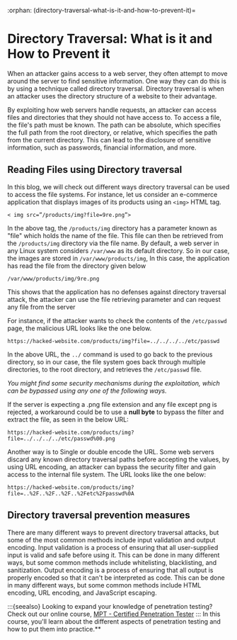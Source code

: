 :orphan:
(directory-traversal-what-is-it-and-how-to-prevent-it)=

# Directory Traversal: What is it and How to Prevent it

When an attacker gains access to a web server, they often attempt to move around the server to find sensitive information. One way they can do this is by using a technique called directory traversal. Directory traversal is when an attacker uses the directory structure of a website to their advantage.

By exploiting how web servers handle requests, an attacker can access files and directories that they should not have access to. To access a file, the file's path must be known. The path can be absolute, which specifies the full path from the root directory, or relative, which specifies the path from the current directory. This can lead to the disclosure of sensitive information, such as passwords, financial information, and more.

## Reading Files using Directory traversal

In this blog, we will check out different ways directory traversal can be used to access the file systems. For instance, let us consider an e-commerce application that displays images of its products using an `<img>` HTML tag.

`< img src=”/products/img?file=9re.png”>`

In the above tag, the `/products/img` directory has a parameter known as "file" which holds the name of the file. This file can then be retrieved from the `/products/img` directory via the file name. By default, a web server in any Linux system considers `/var/www` as its default directory. So in our case, the images are stored in `/var/www/products/img`, In this case, the application has read the file from the directory given below

`/var/www/products/img/9re.png`

This shows that the application has no defenses against directory traversal attack, the attacker can use the file retrieving parameter and can request any file from the server

For instance, if the attacker wants to check the contents of the `/etc/passwd` page, the malicious URL looks like the one below.

`https://hacked-website.com/products/img?file=../../../../etc/passwd`

In the above URL, the `../` command is used to go back to the previous directory, so in our case, the file system goes back through multiple directories, to the root directory, and retrieves the `/etc/passwd` file.

_You might find some security mechanisms during the exploitation, which can be bypassed using any one of the following ways._

If the server is expecting a .png file extension and any file except png is rejected, a workaround could be to use a **null byte** to bypass the filter and extract the file, as seen in the below URL:

`https://hacked-website.com/products/img?file=../../../../etc/passwd%00.png`

Another way is to Single or double encode the URL. Some web servers discard any known directory traversal paths before accepting the values, by using URL encoding, an attacker can bypass the security filter and gain access to the internal file system. The URL looks like the one below:

`https://hacked-website.com/products/img?file=..%2F..%2F..%2F..%2Fetc%2Fpasswd%0A`

## Directory traversal prevention measures

There are many different ways to prevent directory traversal attacks, but some of the most common methods include input validation and output encoding. Input validation is a process of ensuring that all user-supplied input is valid and safe before using it. This can be done in many different ways, but some common methods include whitelisting, blacklisting, and sanitization. Output encoding is a process of ensuring that all output is properly encoded so that it can't be interpreted as code. This can be done in many different ways, but some common methods include HTML encoding, URL encoding, and JavaScript escaping.

:::{seealso}
Looking to expand your knowledge of penetration testing? Check out our online course, [MPT - Certified Penetration Tester](https://www.mosse-institute.com/certifications/mpt-certified-penetration-tester.html)
::: In this course, you'll learn about the different aspects of penetration testing and how to put them into practice.**
